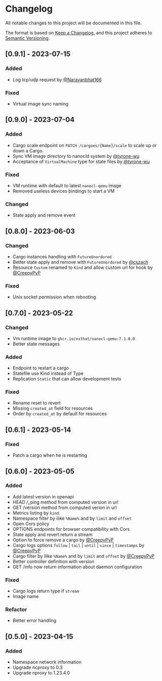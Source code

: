 # Changelog

All notable changes to this project will be documented in this file.

The format is based on [Keep a Changelog](https://keepachangelog.com/en/1.0.0/),
and this project adheres to [Semantic Versioning](https://semver.org/spec/v2.0.0.html).

## [0.9.1] - 2023-07-15

### Added

- Log tcp/udp request by [@Narayanbhat166](https://github.com/Narayanbhat166)

### Fixed

- Virtual image sync naming

## [0.9.0] - 2023-07-04

### Added

- Cargo scale endpoint on `PATCH /cargoes/{Name}/scale` to scale up or down a Cargo.
- Sync VM image directory to nanocld system by [@tyrone-wu](https://github.com/tyrone-wu)
- Acceptance of `VirtualMachine` type for state files by [@tyrone-wu](https://github.com/tyrone-wu)

### Fixed

- VM runtime with default to latest `nanocl-qemu` image
- Removed useless devices bindings to start a VM

### Changed

- State apply and remove event

## [0.8.0] - 2023-06-03

### Changed

- Cargo instances handling with `FutureUnordored`
- Better state apply and remove with `FutureUnordored` by [@cszach](https://github.com/cszach)
- Resource `Custom` renamed to `Kind` and allow custom url for hook by [@CreepyPvP](https://github.com/CreepyPvP)

### Fixed

- Unix socket permission when rebooting

## [0.7.0] - 2023-05-22

### Changed

- Vm runtime image to `ghcr.io/nxthat/nanocl-qemu:7.1.0.0`
- Better state messages

### Added

- Endpoint to restart a cargo
- Statefile use Kind instead of Type
- Replication `Static` that can allow development tests

### Fixed

- Rename reset to revert
- Missing `created_at` field for resources
- Order by `created_at` by default for resources

## [0.6.1] - 2023-05-14

### Fixed

- Patch a cargo when he is restarting

## [0.6.0] - 2023-05-05

### Added

- Add latest version in openapi
- HEAD /\_ping method from computed version in url
- GET /version method from computed verion in url
- Metrics listing by `kind`
- Namespace filter by ilike `%Name%` and by `limit` and `offset`
- Open Cors policy
- OPTIONS endpoints for browser compatibility with Cors
- State apply and revert return a stream
- Option to force remove a cargo by [@CreepyPvP](https://github.com/CreepyPvP)
- Cargo logs options `follow` | `tail` | `until` | `since` | `timestamps` by [@CreepyPvP](https://github.com/CreepyPvP)
- Cargo filter by ilike `%Name%` and by `limit` and `offset` by [@CreepyPvP](https://github.com/CreepyPvP)
- Better controller definition with version
- GET /info now return information about daemon configuration

### Fixed

- Cargo logs return type if `stream`
- Image name

### Refactor

- Better error handling

## [0.5.0] - 2023-04-15

### Added

- Namespace network information
- Upgrade ncproxy to 0.3
- Upgrade nproxy to 1.23.4.0
